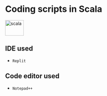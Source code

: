 # Coding scripts in Scala

<img src="https://cdn.jsdelivr.net/gh/devicons/devicon/icons/scala/scala-original.svg" alt="scala" width="60" height="50"/> 
 
## IDE used 
- `Replit`

## Code editor used 
- `Notepad++`

